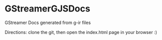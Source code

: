 GStreamerGJSDocs
================

GStreamer Docs generated from g-ir files

Directions: clone the git, then open the index.html page in your browser :)
